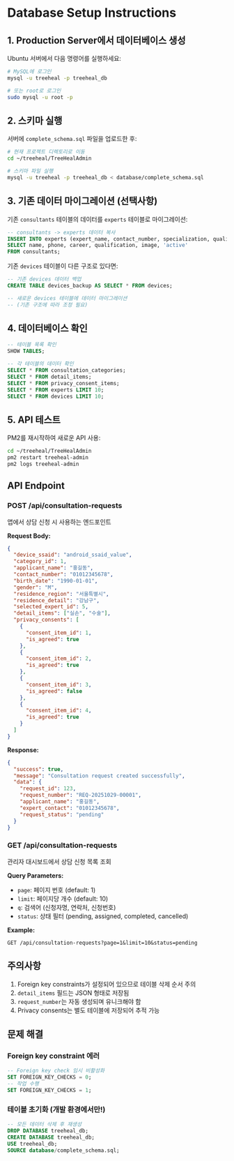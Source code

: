 # Database Setup Instructions

## 1. Production Server에서 데이터베이스 생성

Ubuntu 서버에서 다음 명령어를 실행하세요:

```bash
# MySQL에 로그인
mysql -u treeheal -p treeheal_db

# 또는 root로 로그인
sudo mysql -u root -p
```

## 2. 스키마 실행

서버에 `complete_schema.sql` 파일을 업로드한 후:

```bash
# 현재 프로젝트 디렉토리로 이동
cd ~/treeheal/TreeHealAdmin

# 스키마 파일 실행
mysql -u treeheal -p treeheal_db < database/complete_schema.sql
```

## 3. 기존 데이터 마이그레이션 (선택사항)

기존 `consultants` 테이블의 데이터를 `experts` 테이블로 마이그레이션:

```sql
-- consultants -> experts 데이터 복사
INSERT INTO experts (expert_name, contact_number, specialization, qualifications, profile_image, status)
SELECT name, phone, career, qualification, image, 'active'
FROM consultants;
```

기존 `devices` 테이블이 다른 구조로 있다면:

```sql
-- 기존 devices 데이터 백업
CREATE TABLE devices_backup AS SELECT * FROM devices;

-- 새로운 devices 테이블에 데이터 마이그레이션
-- (기존 구조에 따라 조정 필요)
```

## 4. 데이터베이스 확인

```sql
-- 테이블 목록 확인
SHOW TABLES;

-- 각 테이블의 데이터 확인
SELECT * FROM consultation_categories;
SELECT * FROM detail_items;
SELECT * FROM privacy_consent_items;
SELECT * FROM experts LIMIT 10;
SELECT * FROM devices LIMIT 10;
```

## 5. API 테스트

PM2를 재시작하여 새로운 API 사용:

```bash
cd ~/treeheal/TreeHealAdmin
pm2 restart treeheal-admin
pm2 logs treeheal-admin
```

## API Endpoint

### POST /api/consultation-requests

앱에서 상담 신청 시 사용하는 엔드포인트

**Request Body:**
```json
{
  "device_ssaid": "android_ssaid_value",
  "category_id": 1,
  "applicant_name": "홍길동",
  "contact_number": "01012345678",
  "birth_date": "1990-01-01",
  "gender": "M",
  "residence_region": "서울특별시",
  "residence_detail": "강남구",
  "selected_expert_id": 5,
  "detail_items": ["실손", "수술"],
  "privacy_consents": [
    {
      "consent_item_id": 1,
      "is_agreed": true
    },
    {
      "consent_item_id": 2,
      "is_agreed": true
    },
    {
      "consent_item_id": 3,
      "is_agreed": false
    },
    {
      "consent_item_id": 4,
      "is_agreed": true
    }
  ]
}
```

**Response:**
```json
{
  "success": true,
  "message": "Consultation request created successfully",
  "data": {
    "request_id": 123,
    "request_number": "REQ-20251029-00001",
    "applicant_name": "홍길동",
    "expert_contact": "01012345678",
    "request_status": "pending"
  }
}
```

### GET /api/consultation-requests

관리자 대시보드에서 상담 신청 목록 조회

**Query Parameters:**
- `page`: 페이지 번호 (default: 1)
- `limit`: 페이지당 개수 (default: 10)
- `q`: 검색어 (신청자명, 연락처, 신청번호)
- `status`: 상태 필터 (pending, assigned, completed, cancelled)

**Example:**
```
GET /api/consultation-requests?page=1&limit=10&status=pending
```

## 주의사항

1. Foreign key constraints가 설정되어 있으므로 테이블 삭제 순서 주의
2. `detail_items` 필드는 JSON 형태로 저장됨
3. `request_number`는 자동 생성되며 유니크해야 함
4. Privacy consents는 별도 테이블에 저장되어 추적 가능

## 문제 해결

### Foreign key constraint 에러
```sql
-- Foreign key check 임시 비활성화
SET FOREIGN_KEY_CHECKS = 0;
-- 작업 수행
SET FOREIGN_KEY_CHECKS = 1;
```

### 테이블 초기화 (개발 환경에서만!)
```sql
-- 모든 데이터 삭제 후 재생성
DROP DATABASE treeheal_db;
CREATE DATABASE treeheal_db;
USE treeheal_db;
SOURCE database/complete_schema.sql;
```
